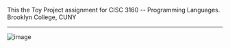 This the Toy Project assignment for CISC 3160 -- Programming Languages.
Brooklyn College, CUNY

-------------------------------------------------------------------------

![image](https://github.com/danace38/CISC3160---Toy-Program/assets/94500841/f4065107-90d5-466c-89ba-19335d658d10)



